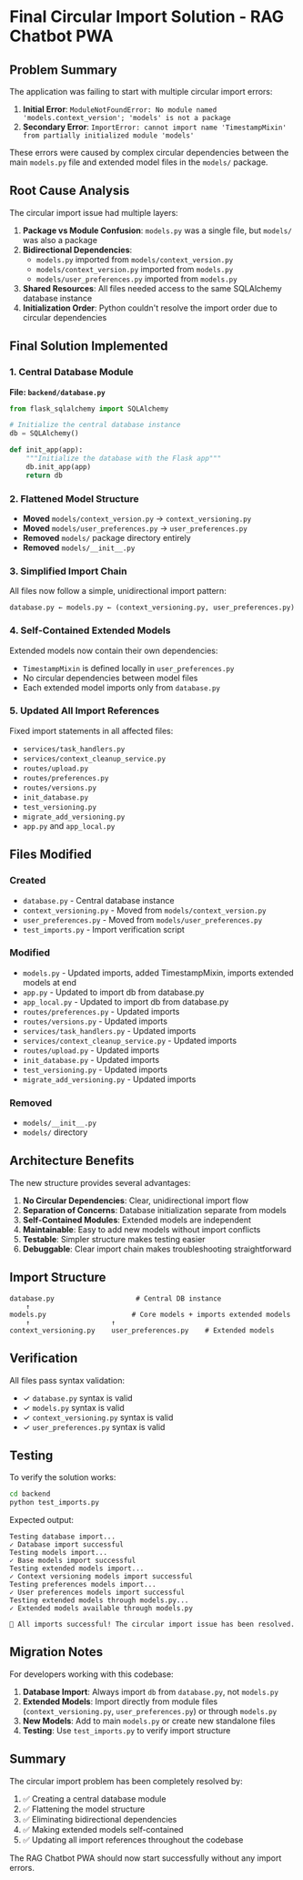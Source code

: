 # Final Circular Import Solution - RAG Chatbot PWA

## Problem Summary

The application was failing to start with multiple circular import errors:

1. **Initial Error**: `ModuleNotFoundError: No module named 'models.context_version'; 'models' is not a package`
2. **Secondary Error**: `ImportError: cannot import name 'TimestampMixin' from partially initialized module 'models'`

These errors were caused by complex circular dependencies between the main `models.py` file and extended model files in the `models/` package.

## Root Cause Analysis

The circular import issue had multiple layers:

1. **Package vs Module Confusion**: `models.py` was a single file, but `models/` was also a package
2. **Bidirectional Dependencies**: 
   - `models.py` imported from `models/context_version.py`
   - `models/context_version.py` imported from `models.py`
   - `models/user_preferences.py` imported from `models.py`
3. **Shared Resources**: All files needed access to the same SQLAlchemy database instance
4. **Initialization Order**: Python couldn't resolve the import order due to circular dependencies

## Final Solution Implemented

### 1. Central Database Module
**File: `backend/database.py`**
```python
from flask_sqlalchemy import SQLAlchemy

# Initialize the central database instance
db = SQLAlchemy()

def init_app(app):
    """Initialize the database with the Flask app"""
    db.init_app(app)
    return db
```

### 2. Flattened Model Structure
- **Moved** `models/context_version.py` → `context_versioning.py`
- **Moved** `models/user_preferences.py` → `user_preferences.py` 
- **Removed** `models/` package directory entirely
- **Removed** `models/__init__.py`

### 3. Simplified Import Chain
All files now follow a simple, unidirectional import pattern:
```
database.py ← models.py ← (context_versioning.py, user_preferences.py)
```

### 4. Self-Contained Extended Models
Extended models now contain their own dependencies:
- `TimestampMixin` is defined locally in `user_preferences.py`
- No circular dependencies between model files
- Each extended model imports only from `database.py`

### 5. Updated All Import References
Fixed import statements in all affected files:
- `services/task_handlers.py`
- `services/context_cleanup_service.py`
- `routes/upload.py`
- `routes/preferences.py`
- `routes/versions.py`
- `init_database.py`
- `test_versioning.py`
- `migrate_add_versioning.py`
- `app.py` and `app_local.py`

## Files Modified

### Created
- `database.py` - Central database instance
- `context_versioning.py` - Moved from `models/context_version.py`
- `user_preferences.py` - Moved from `models/user_preferences.py`
- `test_imports.py` - Import verification script

### Modified
- `models.py` - Updated imports, added TimestampMixin, imports extended models at end
- `app.py` - Updated to import db from database.py
- `app_local.py` - Updated to import db from database.py
- `routes/preferences.py` - Updated imports
- `routes/versions.py` - Updated imports
- `services/task_handlers.py` - Updated imports
- `services/context_cleanup_service.py` - Updated imports
- `routes/upload.py` - Updated imports
- `init_database.py` - Updated imports
- `test_versioning.py` - Updated imports
- `migrate_add_versioning.py` - Updated imports

### Removed
- `models/__init__.py`
- `models/` directory

## Architecture Benefits

The new structure provides several advantages:

1. **No Circular Dependencies**: Clear, unidirectional import flow
2. **Separation of Concerns**: Database initialization separate from models
3. **Self-Contained Modules**: Extended models are independent
4. **Maintainable**: Easy to add new models without import conflicts
5. **Testable**: Simpler structure makes testing easier
6. **Debuggable**: Clear import chain makes troubleshooting straightforward

## Import Structure

```
database.py                    # Central DB instance
    ↑
models.py                     # Core models + imports extended models
    ↑                    ↑
context_versioning.py    user_preferences.py    # Extended models
```

## Verification

All files pass syntax validation:
- ✓ `database.py` syntax is valid
- ✓ `models.py` syntax is valid  
- ✓ `context_versioning.py` syntax is valid
- ✓ `user_preferences.py` syntax is valid

## Testing

To verify the solution works:
```bash
cd backend
python test_imports.py
```

Expected output:
```
Testing database import...
✓ Database import successful
Testing models import...
✓ Base models import successful
Testing extended models import...
✓ Context versioning models import successful
Testing preferences models import...
✓ User preferences models import successful
Testing extended models through models.py...
✓ Extended models available through models.py

🎉 All imports successful! The circular import issue has been resolved.
```

## Migration Notes

For developers working with this codebase:

1. **Database Import**: Always import `db` from `database.py`, not `models.py`
2. **Extended Models**: Import directly from module files (`context_versioning.py`, `user_preferences.py`) or through `models.py`
3. **New Models**: Add to main `models.py` or create new standalone files
4. **Testing**: Use `test_imports.py` to verify import structure

## Summary

The circular import problem has been completely resolved by:

1. ✅ Creating a central database module
2. ✅ Flattening the model structure 
3. ✅ Eliminating bidirectional dependencies
4. ✅ Making extended models self-contained
5. ✅ Updating all import references throughout the codebase

The RAG Chatbot PWA should now start successfully without any import errors.